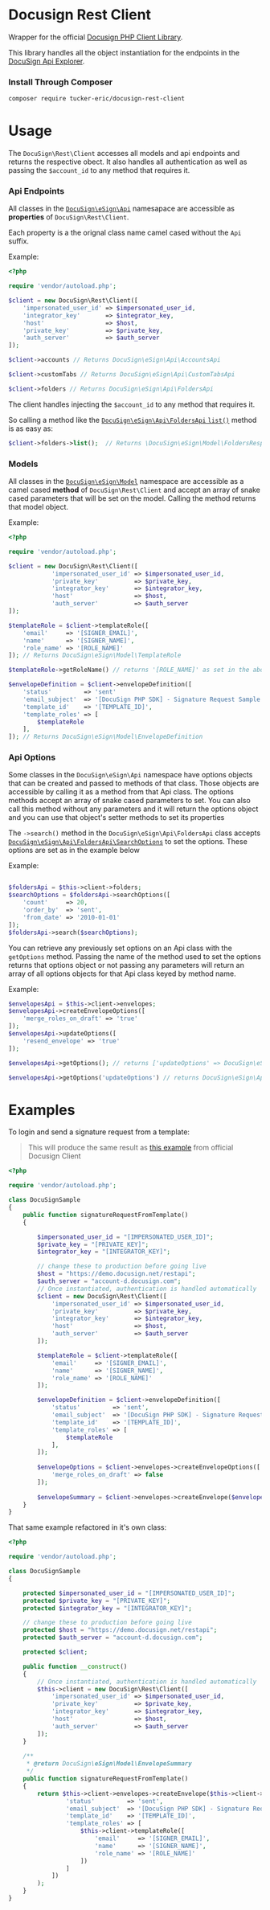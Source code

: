 # Docusign Rest Client
Wrapper for the official [Docusign PHP Client Library](https://github.com/docusign/docusign-php-client).

This library handles all the object instantiation for the endpoints in the [DocuSign Api Explorer](http://iodocs.docusign.com/).

### Install Through Composer

```bash
composer require tucker-eric/docusign-rest-client
```



# Usage

The `DocuSign\Rest\Client` accesses all models and api endpoints and returns the respective obect.  It also handles all authentication as well as passing the `$account_id` to any method that requires it.

### Api Endpoints

All classes in the [`DocuSign\eSign\Api`](https://github.com/docusign/docusign-php-client/tree/master/src/Api) namesapace are accessible as **properties** of `DocuSign\Rest\Client`.

Each property is a the orignal class name camel cased without the `Api` suffix.

Example:

```php
<?php

require 'vendor/autoload.php';

$client = new DocuSign\Rest\Client([
	'impersonated_user_id' => $impersonated_user_id,
	'integrator_key'       => $integrator_key,
	'host'                 => $host,
	'private_key'          => $private_key,
	'auth_server'          => $auth_server
]);

$client->accounts // Returns DocuSign\eSign\Api\AccountsApi

$client->customTabs // Returns DocuSign\eSign\Api\CustomTabsApi

$client->folders // Returns DocuSign\eSign\Api\FoldersApi

```
The client handles injecting the `$account_id` to any method that requires it.

So calling a method like the [`DocuSign\eSign\Api\FoldersApi` `list()`](https://github.com/docusign/docusign-php-client/blob/master/src/Api/FoldersApi.php#L638) method is as easy as:

```php
$client->folders->list();  // Returns \DocuSign\eSign\Model\FoldersResponse
```

### Models

All classes in the [`DocuSign\eSign\Model`](https://github.com/docusign/docusign-php-client/tree/master/src/Model) namespace are accessible as a camel cased **method** of `DocuSign\Rest\Client` and accept an array of snake cased parameters that will be set on the model.  Calling the method returns that model object.

Example:

```php
<?php

require 'vendor/autoload.php';

$client = new DocuSign\Rest\Client([
            'impersonated_user_id' => $impersonated_user_id,
            'private_key'          => $private_key,
            'integrator_key'       => $integrator_key,
            'host'                 => $host,
            'auth_server'          => $auth_server
]);

$templateRole = $client->templateRole([
	'email' 	=> '[SIGNER_EMAIL]',
	'name'  	=> '[SIGNER_NAME]',
	'role_name' => '[ROLE_NAME]'
]); // Returns DocuSign\eSign\Model\TemplateRole

$templateRole->getRoleName() // returns '[ROLE_NAME]' as set in the above method.

$envelopeDefinition = $client->envelopeDefinition([
	'status'         => 'sent'
	'email_subject'  => '[DocuSign PHP SDK] - Signature Request Sample',
	'template_id'    => '[TEMPLATE_ID]',
	'template_roles' => [
		$templateRole
	],
]); // Returns DocuSign\eSign\Model\EnvelopeDefinition

```
### Api Options

Some classes in the `DocuSign\eSign\Api` namespace have options objects that can be created and passed to methods of that class.  Those objects are accessible by calling it as a method from that Api class.  The options methods accept an array of snake cased parameters to set.  You can also call this method without any parameters and it will return the options object and you can use that object's setter methods to set its properties

The `->search()` method in the `DocuSign\eSign\Api\FoldersApi` class accepts [`DocuSign\eSign\Api\FoldersApi\SearchOptions`](https://github.com/docusign/docusign-php-client/blob/master/src/Api/FoldersApi.php#L37) to set the options.  These options are set as in the example below

Example:

```php

$foldersApi = $this->client->folders;
$searchOptions = $foldersApi->searchOptions([
	'count'     => 20,
	'order_by'  => 'sent',
	'from_date' => '2010-01-01'
]);
$foldersApi->search($searchOptions);

```
You can retrieve any previously set options on an Api class with the `getOptions` method.  Passing the name of the method used to set the options returns that options object or not passing any parameters will return an array of all options objects for that Api class keyed by method name.

Example:

```php
$envelopesApi = $this->client->envelopes;
$envelopesApi->createEnvelopeOptions([
	'merge_roles_on_draft' => 'true'
]);
$envelopesApi->updateOptions([
	'resend_envelope' => 'true'
]);

$envelopesApi->getOptions(); // returns ['updateOptions' => DocuSign\eSign\Api\EnvelopesApi\UpdateOptions, 'createEnvelopeOptions' => DocuSign\eSign\Api\EnvelopesApi\CreateEnvelopeOptions]

$envelopesApi->getOptions('updateOptions') // returns DocuSign\eSign\Api\EnvelopesApi\UpdateOptions

```

# Examples

To login and send a signature request from a template:

> This will produce the same result as [this example](https://github.com/Tucker-Eric/docusign-rest-client/blob/master/docusign-template-example.md) from official Docusign Client

```php
<?php

require 'vendor/autoload.php';

class DocuSignSample
{
	public function signatureRequestFromTemplate()
	{

	    $impersonated_user_id = "[IMPERSONATED_USER_ID]";
        $private_key = "[PRIVATE_KEY]";
        $integrator_key = "[INTEGRATOR_KEY]";

		// change these to production before going live
        $host = "https://demo.docusign.net/restapi";
        $auth_server = "account-d.docusign.com";
		// Once instantiated, authentication is handled automatically
        $client = new DocuSign\Rest\Client([
            'impersonated_user_id' => $impersonated_user_id,
            'private_key'          => $private_key,
            'integrator_key'       => $integrator_key,
            'host'                 => $host,
            'auth_server'          => $auth_server
        ]);

    	$templateRole = $client->templateRole([
			'email' 	=> '[SIGNER_EMAIL]',
			'name'  	=> '[SIGNER_NAME]',
			'role_name' => '[ROLE_NAME]'
    	]);

    	$envelopeDefinition = $client->envelopeDefinition([
    		'status'         => 'sent',
    		'email_subject'  => '[DocuSign PHP SDK] - Signature Request Sample',
    		'template_id'    => '[TEMPLATE_ID]',
    		'template_roles' => [
    			$templateRole
    		],
    	]);
		
    	$envelopeOptions = $client->envelopes->createEnvelopeOptions([			
			'merge_roles_on_draft' => false
    	]);
		
    	$envelopeSummary = $client->envelopes->createEnvelope($envelopeDefinition, $envelopeOptions);
	}
}
```

That same example refactored in it's own class:

```php
<?php

require 'vendor/autoload.php';

class DocuSignSample
{

	protected $impersonated_user_id = "[IMPERSONATED_USER_ID]";
    protected $private_key = "[PRIVATE_KEY]";
    protected $integrator_key = "[INTEGRATOR_KEY]";

	// change these to production before going live
    protected $host = "https://demo.docusign.net/restapi";
    protected $auth_server = "account-d.docusign.com";

    protected $client;

	public function __construct()
	{
		// Once instantiated, authentication is handled automatically
        $this->client = new DocuSign\Rest\Client([
            'impersonated_user_id' => $impersonated_user_id,
            'private_key'          => $private_key,
            'integrator_key'       => $integrator_key,
            'host'                 => $host,
            'auth_server'          => $auth_server
        ]);
	}
	
	/**     
     * @return DocuSign\eSign\Model\EnvelopeSummary
     */
	public function signatureRequestFromTemplate()
	{
    	return $this->client->envelopes->createEnvelope($this->client->envelopeDefinition([
	    		'status'         => 'sent',
	    		'email_subject'  => '[DocuSign PHP SDK] - Signature Request Sample',
	    		'template_id'    => '[TEMPLATE_ID]',
	    		'template_roles' => [
	    			$this->client->templateRole([
						'email' 	=> '[SIGNER_EMAIL]',
						'name'  	=> '[SIGNER_NAME]',
						'role_name' => '[ROLE_NAME]'
			    	])
	    		]
	    	])
    	);
	}
}
```
